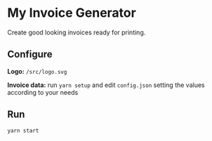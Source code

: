 # My Invoice Generator

Create good looking invoices ready for printing.

## Configure

**Logo:** `/src/logo.svg`

**Invoice data:** run `yarn setup` and edit `config.json` setting the values according to your needs

## Run

`yarn start`